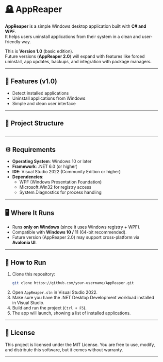 # 🪦 AppReaper

**AppReaper** is a simple Windows desktop application built with **C# and WPF**.  
It helps users uninstall applications from their system in a clean and user-friendly way.  

This is **Version 1.0** (basic edition).  
Future versions (**AppReaper 2.0**) will expand with features like forced uninstall, app updates, backups, and integration with package managers.

---

## 📌 Features (v1.0)

- Detect installed applications
- Uninstall applications from Windows
- Simple and clean user interface

---

## 📂 Project Structure
```

```


---

## ⚙️ Requirements

- **Operating System**: Windows 10 or later  
- **Framework**: .NET 6.0 (or higher)  
- **IDE**: Visual Studio 2022 (Community Edition or higher)  
- **Dependencies**:  
  - WPF (Windows Presentation Foundation)  
  - Microsoft.Win32 for registry access  
  - System.Diagnostics for process handling  

---

## 🖥️ Where It Runs

- Runs **only on Windows** (since it uses Windows registry + WPF).  
- Compatible with **Windows 10 / 11** (64-bit recommended).  
- Future version (AppReaper 2.0) may support cross-platform via **Avalonia UI**.

---

## 🚀 How to Run

1. Clone this repository:
   ```bash
   git clone https://github.com/your-username/AppReaper.git
   ```
2. Open ```AppReaper.sln``` in Visual Studio 2022.
3. Make sure you have the .NET Desktop Development workload installed in Visual Studio.
4. Build and run the project (```Ctrl + F5```).
5. The app will launch, showing a list of installed applications.

---

## 📝 License

This project is licensed under the MIT License.
You are free to use, modify, and distribute this software, but it comes without warranty.

---
